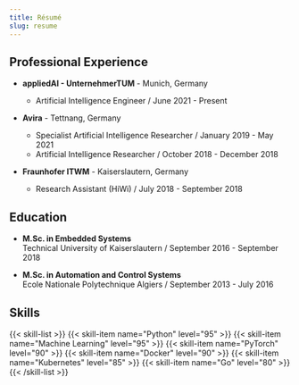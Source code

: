 ```yaml
---
title: Résumé 
slug: resume
---
```


## Professional Experience

* **appliedAI - UnternehmerTUM** - Munich, Germany
  - Artificial Intelligence Engineer / June 2021 - Present

* **Avira** - Tettnang, Germany  
  - Specialist Artificial Intelligence Researcher / January 2019 - May 2021
  - Artificial Intelligence Researcher / October 2018 - December 2018 
    
* **Fraunhofer ITWM** - Kaiserslautern, Germany  
  - Research Assistant (HiWi) / July 2018 - September 2018
     
## Education

* **M.Sc. in Embedded Systems**  
Technical University of Kaiserslautern / September 2016 - September 2018

* **M.Sc. in Automation and Control Systems**  
Ecole Nationale Polytechnique Algiers / September 2013 - July 2016

## Skills

{{< skill-list >}}
  {{< skill-item name="Python" level="95" >}}
  {{< skill-item name="Machine Learning" level="95" >}}
  {{< skill-item name="PyTorch" level="90" >}}
  {{< skill-item name="Docker" level="90" >}}
  {{< skill-item name="Kubernetes" level="85" >}}
  {{< skill-item name="Go" level="80" >}}
{{< /skill-list >}}